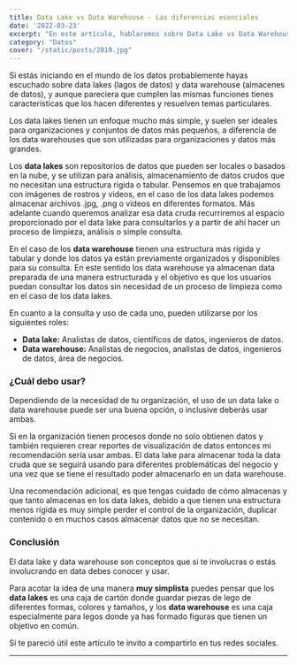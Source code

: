 ```yaml
---
title: Data Lake vs Data Warehouse - Las diferencias esenciales
date: '2022-03-23'
excerpt: "En este artículo, hablaremos sobre Data Lake vs Data Warehouse. Con la creciente popularidad del almacenamiento de datos y las tecnologías en la nube las soluciones como data lakes y data warehouse son conceptos que debes conocer."
category: "Datos"
cover: "/static/posts/2019.jpg"
---
```


Si estás iniciando en el mundo de los datos probablemente hayas escuchado sobre data lakes (lagos de datos) y data warehouse (almacenes de datos), y aunque pareciera que cumplen las mismas funciones tienes características que los hacen diferentes y resuelven temas particulares. 

Los data lakes tienen un enfoque mucho más simple, y suelen ser ideales para organizaciones y conjuntos de datos más pequeños, a diferencia de los data warehouses que son utilizadas para organizaciones y datos más grandes.

Los **data lakes** son repositorios de datos que pueden ser locales o basados en la nube, y se utilizan para análisis, almacenamiento de datos crudos que no necesitan una estructura rígida o tabular. Pensemos en que trabajamos con imágenes de rostros y videos, en el caso de los data lakes podemos almacenar archivos .jpg, .png o videos en diferentes formatos. Más adelante cuando queremos analizar esa data cruda recurriremos al espacio proporcionado por el data lake para consultarlos y a partir de ahí hacer un proceso de limpieza, análisis o simple consulta.

En el caso de los **data warehouse** tienen una estructura más rígida y tabular y donde los datos ya están previamente organizados y disponibles para su consulta. En este sentido los data warehouse ya almacenan data preparada de una manera estructurada y el objetivo es que los usuarios puedan consultar los datos sin necesidad de un proceso de limpieza como en el caso de los data lakes.

En cuanto a la consulta y uso de cada uno, pueden utilizarse por los siguientes roles:

* **Data lake:** Analistas de datos, científicos de datos, ingenieros de datos.
* **Data warehouse:** Analistas de negocios, analistas de datos, ingenieros de datos, área de negocios.


### ¿Cuál debo usar?

Dependiendo de la necesidad de tu organización, el uso de un data lake o data warehouse puede ser una buena opción, o inclusive deberás usar ambas. 

Si en la organización tienen procesos donde no solo obtienen datos y también requieren crear reportes de visualización de datos entonces mi recomendación sería usar ambas. El data lake para almacenar toda la data cruda que se seguirá usando para diferentes problemáticas del negocio y una vez que se tiene el resultado poder almacenarlo en un data warehouse.

Una recomendación adicional, es que tengas cuidado de cómo almacenas y que tanto almacenas en los data lakes, debido a que tienen una estructura menos rígida es muy simple perder el control de la organización, duplicar contenido o en muchos casos almacenar datos que no se necesitan.

### Conclusión

El data lake y data warehouse son conceptos que si te involucras o estás involucrando en data debes conocer y usar. 

Para acotar la idea de una manera **muy simplista** puedes pensar que los **data lakes** es una caja de cartón donde guardar piezas de lego de diferentes formas, colores y tamaños, y los **data warehouse** es una caja especialmente para legos donde ya has formado figuras que tienen un objetivo en común.

Si te pareció útil este artículo te invito a compartirlo en tus redes sociales.



---





